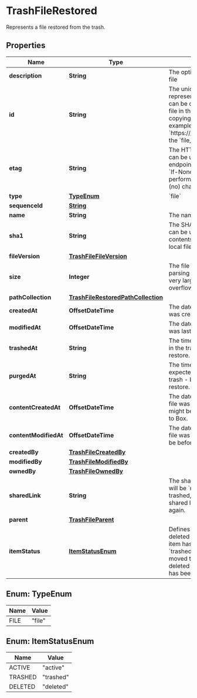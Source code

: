 

# TrashFileRestored

Represents a file restored from the trash.

## Properties

| Name | Type | Description | Notes |
|------------ | ------------- | ------------- | -------------|
|**description** | **String** | The optional description of this file |  |
|**id** | **String** | The unique identifier that represent a file.  The ID for any file can be determined by visiting a file in the web application and copying the ID from the URL. For example, for the URL &#x60;https://_*.app.box.com/files/123&#x60; the &#x60;file_id&#x60; is &#x60;123&#x60;. |  |
|**etag** | **String** | The HTTP &#x60;etag&#x60; of this file. This can be used within some API endpoints in the &#x60;If-Match&#x60; and &#x60;If-None-Match&#x60; headers to only perform changes on the file if (no) changes have happened. |  [optional] |
|**type** | [**TypeEnum**](#TypeEnum) | &#x60;file&#x60; |  |
|**sequenceId** | [**String**](String.md) |  |  |
|**name** | **String** | The name of the file |  [optional] |
|**sha1** | **String** | The SHA1 hash of the file. This can be used to compare the contents of a file on Box with a local file. |  |
|**fileVersion** | [**TrashFileFileVersion**](TrashFileFileVersion.md) |  |  [optional] |
|**size** | **Integer** | The file size in bytes. Be careful parsing this integer as it can get very large and cause an integer overflow. |  |
|**pathCollection** | [**TrashFileRestoredPathCollection**](TrashFileRestoredPathCollection.md) |  |  |
|**createdAt** | **OffsetDateTime** | The date and time when the file was created on Box. |  |
|**modifiedAt** | **OffsetDateTime** | The date and time when the file was last updated on Box. |  |
|**trashedAt** | **String** | The time at which this file was put in the trash - becomes &#x60;null&#x60; after restore. |  [optional] |
|**purgedAt** | **String** | The time at which this file is expected to be purged from the trash  - becomes &#x60;null&#x60; after restore. |  [optional] |
|**contentCreatedAt** | **OffsetDateTime** | The date and time at which this file was originally created, which might be before it was uploaded to Box. |  [optional] |
|**contentModifiedAt** | **OffsetDateTime** | The date and time at which this file was last updated, which might be before it was uploaded to Box. |  [optional] |
|**createdBy** | [**TrashFileCreatedBy**](TrashFileCreatedBy.md) |  |  [optional] |
|**modifiedBy** | [**TrashFileModifiedBy**](TrashFileModifiedBy.md) |  |  |
|**ownedBy** | [**TrashFileOwnedBy**](TrashFileOwnedBy.md) |  |  |
|**sharedLink** | **String** | The shared link for this file. This will be &#x60;null&#x60; if a file had been trashed, even though the original shared link does become active again. |  [optional] |
|**parent** | [**TrashFileParent**](TrashFileParent.md) |  |  [optional] |
|**itemStatus** | [**ItemStatusEnum**](#ItemStatusEnum) | Defines if this item has been deleted or not.  * &#x60;active&#x60; when the item has is not in the trash * &#x60;trashed&#x60; when the item has been moved to the trash but not deleted * &#x60;deleted&#x60; when the item has been permanently deleted. |  |



## Enum: TypeEnum

| Name | Value |
|---- | -----|
| FILE | &quot;file&quot; |



## Enum: ItemStatusEnum

| Name | Value |
|---- | -----|
| ACTIVE | &quot;active&quot; |
| TRASHED | &quot;trashed&quot; |
| DELETED | &quot;deleted&quot; |



